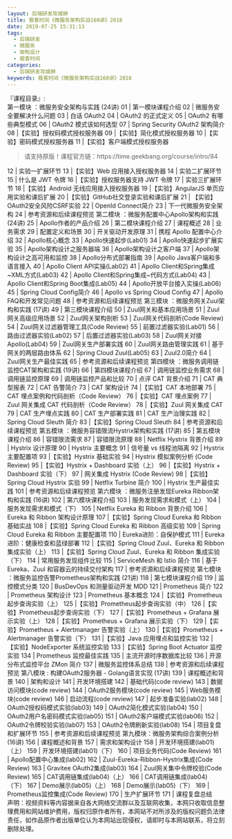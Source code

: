 ```yaml
---
layout: 后端研发攻城狮
title: 极客时间《微服务架构实战160讲》2018         
date: 2019-07-25 15:31:13
tags:
  - 后端研发
  - 微服务
  - 架构设计
  - 极客时间
categories:
  - 后端研发攻城狮
keywords: 极客时间《微服务架构实战160讲》2018         
---
```

『课程目录』:  
第一模块 ：微服务安全架构与实践 (24讲)
01 | 第一模块课程介绍
02 | 微服务安全要解决什么问题
03 | 白话 OAuth2
04 | OAuth2 的正式定义
05 | OAuth2 有哪些典型模式
06 | OAuth2 模式该如何选型
07 | Spring Security OAuth2 架构简介
08 |【实验】授权码模式授权服务器
09 |【实验】简化模式授权服务器
10 |【实验】密码模式授权服务器
11 |【实验】客户端模式授权服务器
<!-- more -->   
<blockquote class="blockquote-center">
请支持原版！课程官方链：https://time.geekbang.org/course/intro/84</blockquote>
</blockquote>
12 | 实验一扩展环节
13 |【实验】Web 应用接入授权服务器
14 | 实验二扩展环节
15 | 什么是 JWT 令牌
16 |【实验】授权服务器支持 JWT 令牌
17 | 实验三扩展环节
18 |【实验】Android 无线应用接入授权服务器
19 |【实验】AngularJS 单页应用实验和课后扩展
20 |【实验】GitHub社交登录实验和课后扩展
21 | 【实验】OAuth2安全风险CSRF实验
22 | OpenId Connect简介
23 | 下一代微服务安全架构
24 | 参考资源和后续课程预览
第二模块 ：微服务配置中心Apollo架构和实践 (24讲)
25 | Apollo作者的产品介绍
26 | 第二模块课程介绍
27 | 课程概述
28 | 业务需求
29 | 配置定义和场景
30 | 开关驱动开发原理
31 | 携程 Apollo 配置中心介绍
32 | Apollo核心概念
33 | Apollo快速起步(Lab01)
34 | Apollo快速起步扩展实验
35 | Apollo架构设计之服务器端
36 | Apollo架构设计之客户端
37 | Apollo架构设计之高可用和监控
38 | Apollo分布式部署指南
39 | Apollo Java客户端和多语言接入
40 | Apollo Client API实操(Lab02)
41 | Apollo Client和Spring集成~XML方式(Lab03)
42 | Apollo Client和Spring集成~代码方式(Lab04)
43 | Apollo Client和Spring Boot集成(Lab05)
44 | Apollo开放平台接入实操(Lab06)
45 | Spring Cloud Config简介
46 | Apollo vs Spring Cloud Config
47 | Apollo FAQ和开发常见问题
48 | 参考资源和后续课程预览
第三模块 ：微服务网关Zuul架构和实践 (17讲)
49 | 第三模块课程介绍
50 | Zuul网关和基本应用场景
51 | Zuul网关高级应用场景
52 | Zuul网关架构剖析
53 | Zuul网关代码剖析(Code Review)
54 | Zuul网关过滤器管理工具(Code Review)
55 | 前置过滤器实验(Lab01)
56 | 路由过滤器实验(Lab02)
57 | 后置过滤器实验(Lab03)
58 | Zuul网关对接Apollo(Lab04)
59 | Zuul网关生产部署实践
60 | Zuul网关路由管理实践
61 | 基于网关的两层路由体系
62 | Spring Cloud Zuul(Lab05)
63 | Zuul2.0简介
64 | Zuul网关生产最佳实践
65 | 参考资源和后续课程预览
第四模块 ：微服务调用链监控CAT架构和实践 (19讲)
66 | 第四模块课程介绍
67 | 调用链监控业务需求
68 | 调用链监控原理
69 | 调用链监控产品和比较
70 | 点评 CAT 背景介绍
71 | CAT 典型报表
72 | CAT 告警简介
73 | CAT 架构设计
74 |【实验】CAT 本地部署
75 | CAT 埋点案例和代码剖析（Code Review）
76 |【实验】CAT 埋点案例
77 | Zuul 网关集成 CAT 代码剖析（Code Review）
78 |【实验】Zuul 网关集成 CAT
79 | CAT 生产埋点实践
80 | CAT 生产部署实践
81 | CAT 生产治理实践
82 | Spring Cloud Sleuth 简介
83 |【实验】Spring Cloud Sleuth
84 | 参考资源和后续课程预览
第五模块 ：微服务容错限流Hystrix架构和实践 (17讲)
85 | 第五模块课程介绍
86 | 容错限流需求
87 | 容错限流原理
88 | Netflix Hystrix 背景介绍
89 | Hystrix 设计原理
90 | Hystrix 主要概念
91 | 信号量 vs 线程池隔离
92 | Hystrix 主要配置项
93 |【实验】Hystrix 基础实验
94 | Hystrix 模拟案例分析 (Code Review)
95 |【实验】Hystrix + Dashboard 实验（上）
96 |【实验】Hystrix + Dashboard 实验（下）
97 | 网关集成 Hystrix (Code Review)
98 |【实验】Spring Cloud Hystrix 实验
99 | Netflix Turbine 简介
100 | Hystrix 生产最佳实践
101 | 参考资源和后续课程预览
第六模块 ：微服务注册发现Eureka Ribbon架构和实践 (16讲)
102 | 第六模块课程介绍
103 | 服务发现需求和模式（上）
104 | 服务发现需求和模式（下）
105 | Netflix Eureka 和 Ribbon 背景介绍
106 | Eureka 和 Ribbon 架构设计原理
107 |【实验】Spring Cloud Eureka 和 Ribbon 基础实战
108 |【实验】Spring Cloud Eureka 和 Ribbon 高级实验
109 | Spring Cloud Eureka 和 Ribbon 主要配置项
110 | Eureka进阶：自保护模式
111 | Eureka进阶：健康检查和蓝绿部署
112 |【实验】Spring Cloud Zuul、Eureka 和 Ribbon 集成实验（上）
113 |【实验】Spring Cloud Zuul、Eureka 和 Ribbon 集成实验（下）
114 | 常用服务发现组件比较
115 | ServiceMesh 和 Istio 简介
116 | 基于 Eureka、Zuul 和容器云的持续交付架构
117 | 参考资源和后续课程预览
第七模块 ：微服务监控告警Prometheus架构和实践 (21讲)
118 | 第七模块课程介绍
119 | 监控模式分类
120 | BusDevOps 和测量驱动开发 MDD
121 | Prometheus 简介
122 | Prometheus 架构设计
123 | Prometheus 基本概念
124 |【实验】Prometheus 起步查询实验（上）
125 |【实验】Prometheus起步查询实验（中）
126 |【实验】Prometheus起步查询实验（下）
127 |【实验】Prometheus + Grafana 展示实验（上）
128 |【实验】Prometheus + Grafana 展示实验（下）
129 |【实验】Prometheus + Alertmanager 告警实验（上）
130 |【实验】Prometheus + Alertmanager 告警实验（下）
131 |【实验】Java 应用埋点和监控实验
132 |【实验】NodeExporter 系统监控实验
133 |【实验】Spring Boot Actuator 监控实验
134 | Prometheus 监控最佳实践
135 | 主流开源时序数据库比较
136 | 开源分布式监控平台 ZMon 简介
137 | 微服务监控体系总结
138 | 参考资源和后续课程预览
第八模块 : 构建OAuth2服务器 - Golang语言实现 (17讲)
139 | 课程概述和背景
140 | 架构和设计
141 | 开发环境搭建
142 | 基础代码(code review)
143 | 数据访问模块(code review)
144 | OAuth2服务模块(code review)
145 | Web服务模块(code review)
146 | 启动流程(code review)
147 | 起步准备实验(lab02)
148 | OAuth2授权码模式实验(lab03)
149 | OAuth2简化模式实验(lab04)
150 | OAuth2用户名密码模式实验(lab05)
151 | OAuth2客户端模式实验(lab06)
152 | OAuth2令牌校验实验(lab07)
153 | OAuth2令牌刷新实验(lab08)
154 | 项目复盘和扩展环节
155 | 参考资源和后续课程预览
第九模块：微服务架构综合案例分析 (16讲)
156 | 课程概述和背景
157 | 需求和架构设计
158 | 开发环境搭建(lab01)（上）
159 | 开发环境搭建(lab01)（下）
160 | 项目业务代码(Code Review)
161 | Apollo配置中心集成(lab02)
162 | Zuul-Eureka-Ribbon-Hystrix集成(Code Review)
163 | Gravitee OAuth2集成(lab03)
164 | Zuul网关集中令牌校验(Code Review)
165 | CAT调用链集成(lab04)（上）
166 | CAT调用链集成(lab04)（下）
167 | Demo展示(lab05)（上）
168 | Demo展示(lab05)（下）
169 | Prometheus监控集成(Code Review)
170 | 生产扩展环节
171 | 课程复盘总结

<div class="post-copyright">
    <div class="post-copyright__author">
      <span class="post-copyright-meta">声明：视频资料等内容据来自各大网络交流群以及互联网收集，本网只收取信息整理费用和网站维护费用，版权归原作者所有，本网站不对所涉及的版权问题负法律责任，如作品原作者出版单位认为本网站出现侵权，请即时与本网站联系，将立刻删除处理。 </span>
    </div>
</div>

<blockquote class="blockquote-center">

</blockquote>

